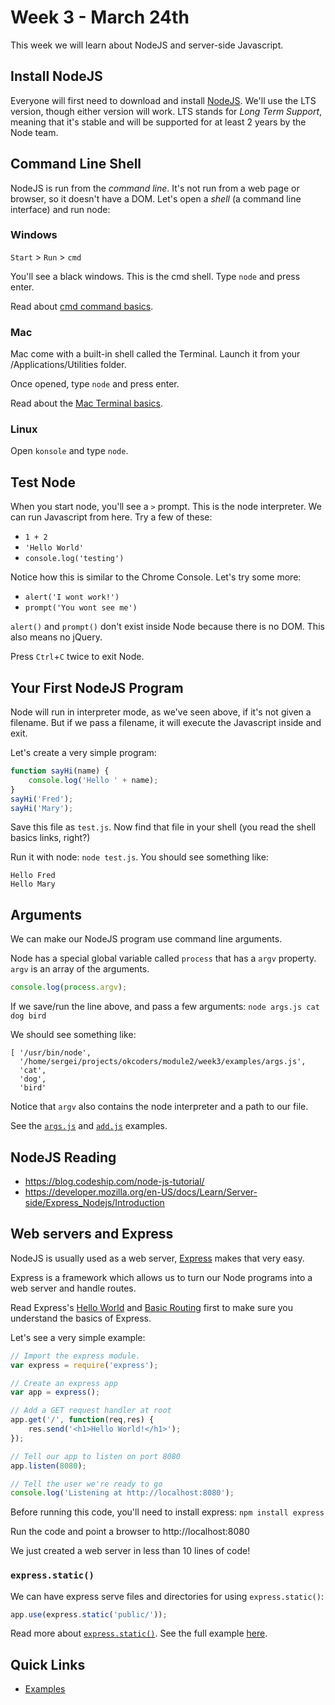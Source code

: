 # Week 3 - March 24th

This week we will learn about NodeJS and server-side Javascript.

## Install NodeJS
Everyone will first need to download and install [NodeJS](https://nodejs.org/en/).  We'll use the LTS version, though either version will work.  LTS stands for _Long Term Support_,  meaning that it's stable and will be supported for at least 2 years by the Node team.

## Command Line Shell
NodeJS is run from the _command line_.  It's not run from a web page or browser, so it doesn't have a DOM.  Let's open a _shell_ (a command line interface) and run node:

### Windows
`Start` > `Run` > `cmd`

You'll see a black windows.  This is the cmd shell.  Type `node` and press enter.

Read about [cmd command basics](https://www.digitalcitizen.life/command-prompt-how-use-basic-commands).

### Mac
Mac come with a built-in shell called the Terminal. Launch it from your /Applications/Utilities folder.

Once opened, type `node` and press enter.

Read about the [Mac Terminal basics](http://blog.teamtreehouse.com/introduction-to-the-mac-os-x-command-line).

### Linux
Open `konsole` and type `node`.


## Test Node
When you start node, you'll see a `>` prompt.  This is the node interpreter.  We can run Javascript from here.  Try a few of these:
- `1 + 2`
- `'Hello World'`
- `console.log('testing')`

Notice how this is similar to the Chrome Console. Let's try some more:
- `alert('I wont work!')`
- `prompt('You wont see me')`

`alert()` and `prompt()` don't exist inside Node because there is no DOM. This also means no jQuery.

Press `Ctrl`+`C` twice to exit Node.

## Your First NodeJS Program
Node will run in interpreter mode, as we've seen above, if it's not given a filename.  But if we pass a filename, it will execute the Javascript inside and exit.

Let's create a very simple program:
```js
function sayHi(name) {
    console.log('Hello ' + name);
}
sayHi('Fred');
sayHi('Mary');
```

Save this file as `test.js`.  Now find that file in your shell (you read the shell basics links, right?)

Run it with node: `node test.js`.  You should see something like:
```
Hello Fred
Hello Mary
```

## Arguments
We can make our NodeJS program use command line arguments.

Node has a special global variable called `process` that has a `argv` property.  `argv` is an array of the arguments.

```js
console.log(process.argv);
```
If we save/run the line above, and pass a few arguments:
`node args.js cat dog bird`

We should see something like:
```
[ '/usr/bin/node',
  '/home/sergei/projects/okcoders/module2/week3/examples/args.js',
  'cat',
  'dog',
  'bird'
```

Notice that `argv` also contains the node interpreter and a path to our file.

See the [`args.js`](examples/args.js) and [`add.js`](examples/add.js) examples.

## NodeJS Reading
- https://blog.codeship.com/node-js-tutorial/
- https://developer.mozilla.org/en-US/docs/Learn/Server-side/Express_Nodejs/Introduction


## Web servers and Express
NodeJS is usually used as a web server, [Express](https://expressjs.com/) makes that very easy.

Express is a framework which allows us to turn our Node programs into a web server and handle routes.

Read Express's [Hello World](https://expressjs.com/en/starter/hello-world.html) and
[Basic Routing](https://expressjs.com/en/starter/basic-routing.html) first to make sure you understand the basics of Express.

Let's see a very simple example:

```js
// Import the express module.
var express = require('express');

// Create an express app
var app = express();

// Add a GET request handler at root
app.get('/', function(req,res) {
	res.send('<h1>Hello World!</h1>');
});

// Tell our app to listen on port 8080
app.listen(8080);

// Tell the user we're ready to go
console.log('Listening at http://localhost:8080');
```

Before running this code, you'll need to install express: `npm install express`

Run the code and point a browser to http://localhost:8080

We just created a web server in less than 10 lines of code!

### `express.static()`
We can have express serve files and directories for using `express.static()`:

```js
app.use(express.static('public/'));
```
Read more about [`express.static()`](https://expressjs.com/en/starter/static-files.html).  See the full example [here](examples/express-static).



## Quick Links
- [Examples](examples.md)
